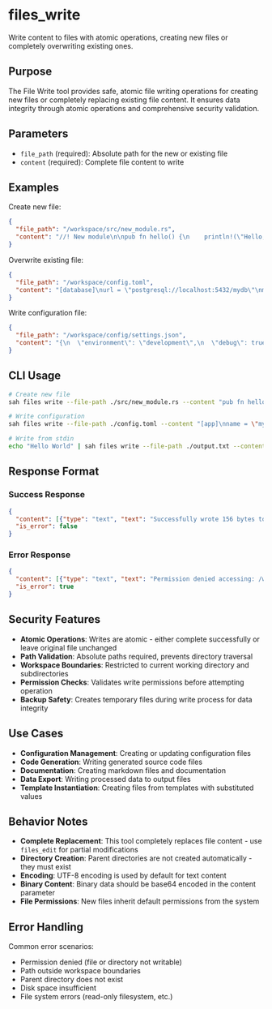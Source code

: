 # files_write

Write content to files with atomic operations, creating new files or completely overwriting existing ones.

## Purpose

The File Write tool provides safe, atomic file writing operations for creating new files or completely replacing existing file content. It ensures data integrity through atomic operations and comprehensive security validation.

## Parameters

- `file_path` (required): Absolute path for the new or existing file
- `content` (required): Complete file content to write

## Examples

Create new file:
```json
{
  "file_path": "/workspace/src/new_module.rs",
  "content": "//! New module\n\npub fn hello() {\n    println!(\"Hello, world!\");\n}"
}
```

Overwrite existing file:
```json
{
  "file_path": "/workspace/config.toml", 
  "content": "[database]\nurl = \"postgresql://localhost:5432/mydb\"\nmax_connections = 10\n"
}
```

Write configuration file:
```json
{
  "file_path": "/workspace/config/settings.json",
  "content": "{\n  \"environment\": \"development\",\n  \"debug\": true,\n  \"database\": {\n    \"host\": \"localhost\",\n    \"port\": 5432\n  }\n}"
}
```

## CLI Usage

```bash
# Create new file
sah files write --file-path ./src/new_module.rs --content "pub fn hello() { println!(\"Hello\"); }"

# Write configuration
sah files write --file-path ./config.toml --content "[app]\nname = \"myapp\""

# Write from stdin
echo "Hello World" | sah files write --file-path ./output.txt --content -
```

## Response Format

### Success Response
```json
{
  "content": [{"type": "text", "text": "Successfully wrote 156 bytes to /workspace/src/main.rs"}],
  "is_error": false
}
```

### Error Response
```json
{
  "content": [{"type": "text", "text": "Permission denied accessing: /workspace/protected/file.txt"}],
  "is_error": true
}
```

## Security Features

- **Atomic Operations**: Writes are atomic - either complete successfully or leave original file unchanged
- **Path Validation**: Absolute paths required, prevents directory traversal
- **Workspace Boundaries**: Restricted to current working directory and subdirectories
- **Permission Checks**: Validates write permissions before attempting operation
- **Backup Safety**: Creates temporary files during write process for data integrity

## Use Cases

- **Configuration Management**: Creating or updating configuration files
- **Code Generation**: Writing generated source code files
- **Documentation**: Creating markdown files and documentation
- **Data Export**: Writing processed data to output files
- **Template Instantiation**: Creating files from templates with substituted values

## Behavior Notes

- **Complete Replacement**: This tool completely replaces file content - use `files_edit` for partial modifications
- **Directory Creation**: Parent directories are not created automatically - they must exist
- **Encoding**: UTF-8 encoding is used by default for text content
- **Binary Content**: Binary data should be base64 encoded in the content parameter
- **File Permissions**: New files inherit default permissions from the system

## Error Handling

Common error scenarios:
- Permission denied (file or directory not writable)
- Path outside workspace boundaries
- Parent directory does not exist
- Disk space insufficient
- File system errors (read-only filesystem, etc.)